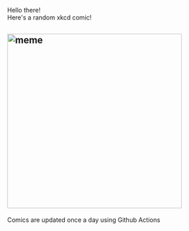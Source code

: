 Hello there! <br>Here's a random xkcd comic!<br>
## <img src="https://imgs.xkcd.com/comics/team_effort.png" alt="meme" width="400"/><br>
Comics are updated once a day using Github Actions